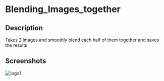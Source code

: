 # Blending_Images_together
## Description
Takes 2 images and smoothly blend each half of them together and saves the results
## Screenshots
![logo1](https://github.com/koralbaron/Blending_Images_together/example_results/tiger.jpg)


